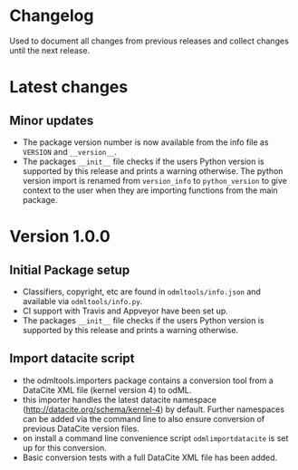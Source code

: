# Changelog

Used to document all changes from previous releases and collect changes 
until the next release.

# Latest changes

## Minor updates
- The package version number is now available from the info file as `VERSION` and `__version__`.
- The packages `__init__` file checks if the users Python version is supported by this release and prints a warning otherwise. The python version import is renamed from `version_info` to `python_version` to give context to the user when they are importing functions from the main package.

# Version 1.0.0

## Initial Package setup
- Classifiers, copyright, etc are found in `odmltools/info.json` and available via `odmltools/info.py`.
- CI support with Travis and Appveyor have been set up.
- The packages `__init__` file checks if the users Python version is supported by this release and prints a warning otherwise.

## Import datacite script
- the odmltools.importers package contains a conversion tool from a DataCite XML file (kernel version 4) to odML.
- this importer handles the latest datacite namespace (http://datacite.org/schema/kernel-4) by default. Further namespaces can be added via the command line to also ensure conversion of previous DataCite version files.
- on install a command line convenience script `odmlimportdatacite` is set up for this conversion.
- Basic conversion tests with a full DataCite XML file has been added.

